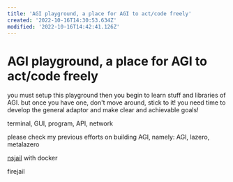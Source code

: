 ```yaml
---
title: 'AGI playground, a place for AGI to act/code freely'
created: '2022-10-16T14:30:53.634Z'
modified: '2022-10-16T14:42:41.126Z'
---
```


# AGI playground, a place for AGI to act/code freely

you must setup this playground then you begin to learn stuff and libraries of AGI. but once you have one, don't move around, stick to it! you need time to develop the general adaptor and make clear and achievable goals!

terminal, GUI, program, API, network

please check my previous efforts on building AGI, namely: AGI, lazero, metalazero

[nsjail](https://nsjail.dev/) with docker

firejail
